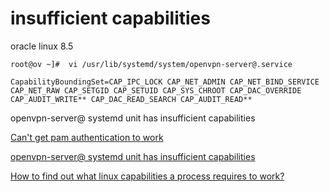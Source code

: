 
# insufficient capabilities

oracle linux 8.5

`root@ov ~]#  vi /usr/lib/systemd/system/openvpn-server@.service`

`CapabilityBoundingSet=CAP_IPC_LOCK CAP_NET_ADMIN CAP_NET_BIND_SERVICE CAP_NET_RAW CAP_SETGID CAP_SETUID CAP_SYS_CHROOT CAP_DAC_OVERRIDE CAP_AUDIT_WRITE** CAP_DAC_READ_SEARCH CAP_AUDIT_READ**`


openvpn-server@ systemd unit has insufficient capabilities

[Can't get pam authentication to work](https://forums.openvpn.net/viewtopic.php?t=24497)

[openvpn-server@ systemd unit has insufficient capabilities](https://community.openvpn.net/openvpn/ticket/918)

[How to find out what linux capabilities a process requires to work?](https://stackoverflow.com/questions/35469038/how-to-find-out-what-linux-capabilities-a-process-requires-to-work)